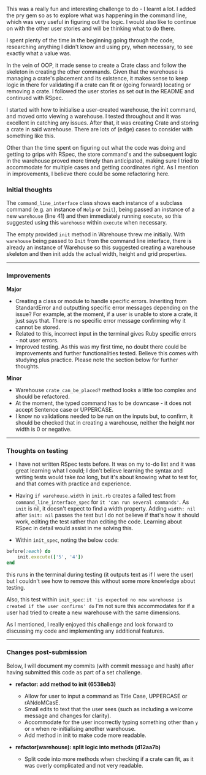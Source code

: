 This was a really fun and interesting challenge to do - I learnt a lot. I added the pry gem so as to explore what was happening in the command line, which was very useful in figuring out the logic. I would also like to continue on with the other user stories and will be thinking what to do there.

I spent plenty of the time in the beginning going through the code, researching anything I didn't know and using pry, when necessary, to see exactly what a value was.

In the vein of OOP, it made sense to create a Crate class and follow the skeleton in creating the other commands. Given that the warehouse is managing a crate's placement and its existence, it makes sense to keep logic in there for validating if a crate can fit or (going forward) locating or removing a crate. I followed the user stories as set out in the README and continued with RSpec.

I started with how to initialise a user-created warehouse, the init command, and moved onto viewing a warehouse. I tested throughout and it was excellent in catching any issues. After that, it was creating Crate and storing a crate in said warehouse. There are lots of (edge) cases to consider with something like this.

Other than the time spent on figuring out what the code was doing and getting to grips with RSpec, the store command's and the subsequent logic in the warehouse proved more timely than anticipated, making sure I tried to accommodate for multiple cases and getting coordinates right. As I mention in improvements, I believe there could be some refactoring here.

### Initial thoughts

The `command_line_interface` class shows each instance of a subclass command (e.g. an instance of `Help` or `Init`), being passed an instance of a new `warehouse` (line 41) and then immediately running `execute`, so this suggested using this `warehouse` within `execute` when necessary.

The empty provided `init` method in Warehouse threw me initially. With `warehouse` being passed to `Init` from the command line interface, there is already an instance of Warehouse so this suggested creating a warehouse skeleton and then init adds the actual width, height and grid properties.

---

### Improvements

**Major**

- Creating a class or module to handle specific errors. Inheriting from StandardError and outputting specific error messages depending on the issue? For example, at the moment, if a user is unable to store a crate, it just says that. There is no specific error message confirming why it cannot be stored.
- Related to this, incorrect input in the terminal gives Ruby specific errors - not user errors.
- Improved testing. As this was my first time, no doubt there could be improvements and further functionalities tested. Believe this comes with studying plus practice. Please note the section below for further thoughts.

**Minor**

- Warehouse `crate_can_be_placed?` method looks a little too complex and should be refactored.
- At the moment, the typed command has to be downcase - it does not accept Sentence case or UPPERCASE.
- I know no validations needed to be run on the inputs but, to confirm, it should be checked that in creating a warehouse, neither the height nor width is 0 or negative.

---

### Thoughts on testing

- I have not written RSpec tests before. It was on my to-do list and it was great learning what I could; I don't believe learning the syntax and writing tests would take _too_ long, but it's about knowing what to test for, and that comes with practice and experience.

- Having `if warehouse.width` in `init.rb` creates a failed test from `command_line_interface_spec` for `it 'can run several commands'`. As `init` is nil, it doesn't expect to find a width property. Adding `width: nil` after `init: nil` passes the test but I do not believe if that's how it should work, editing the test rather than editing the code. Learning about RSpec in detail would assist in me solving this.

- Within `init_spec`, noting the below code:

```ruby
before(:each) do
	init.execute(['5', '4'])
end
```

this runs in the terminal during testing (it outputs text as if I were the user) but I couldn't see how to remove this without some more knowledge about testing.

Also, this test within `init_spec`:
`it 'is expected no new warehouse is created if the user confirms' do`
I'm not sure this accommodates for if a user had tried to create a new warehouse with the same dimensions.

As I mentioned, I really enjoyed this challenge and look forward to discussing my code and implementing any additional features.

---

### Changes post-submission

Below, I will document my commits (with commit message and hash) after having submitted this code as part of a set challenge.

- **refactor: add method to init (6538eb3)**

  - Allow for user to input a command as Title Case, UPPERCASE or rANdoMCasE.
  - Small edits to text that the user sees (such as including a welcome message and changes for clarity).
  - Accommodate for the user incorrectly typing something other than `y` or `n` when re-initialising another warehouse.
  - Add method in init to make code more readable.

- **refactor(warehouse): split logic into methods (d12aa7b)**

  - Split code into more methods when checking if a crate can fit, as it was overly complicated and not very readable.
